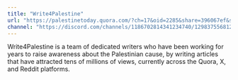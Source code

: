 ```yaml
---
title: "Write4Palestine"
url: "https://palestinetoday.quora.com/?ch=17&oid=2285&share=396067ef&srid=H9ABQ&target_type=tribe"
channel: "https://discord.com/channels/1186702814341234740/1298375568122970172"
---
```


Write4Palestine is a team of dedicated writers who have been working for years to raise awareness about the Palestinian cause, by writing articles that have attracted tens of millions of views, currently across the Quora, X, and Reddit platforms.
